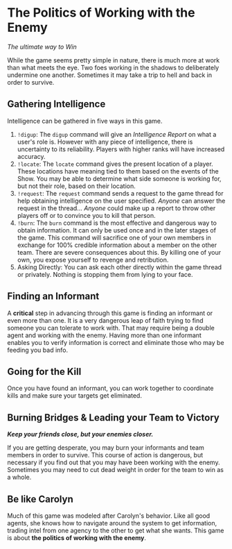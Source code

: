 # The Politics of Working with the Enemy
*The ultimate way to Win*

While the game seems pretty simple in nature, there is much more at work than what meets the eye. Two foes working in the shadows to deliberately undermine one another. Sometimes it may take a trip to hell and back in order to survive.

## Gathering Intelligence

Intelligence can be gathered in five ways in this game.

1. `!digup`: The `digup` command will give an *Intelligence Report* on what a user's role is. However with any piece of intelligence, there is uncertainty to its reliability. Players with higher ranks will have increased accuracy.
2. `!locate`: The `locate` command gives the present location of a player. These locations have meaning tied to them based on the events of the Show. You may be able to determine what side someone is working for, but not their role, based on their location.
3. `!request`: The `request` command sends a request to the game thread for help obtaining intelligence on the user specified. *Anyone* can answer the request in the thread... *Anyone* could make up a report to throw other players off or to convince you to kill that person.
4. `!burn`: The `burn` command is the most effective and dangerous way to obtain information. It can only be used once and in the later stages of the game. This command will sacrifice one of your own members in exchange for 100% credible information about a member on the other team. There are severe consequences about this. By killing one of your own, you expose yourself to revenge and retribution.
5. Asking Directly: You can ask each other directly within the game thread or privately. Nothing is stopping them from lying to your face.

## Finding an Informant

A **critical** step in advancing through this game is finding an informant or even more than one. It is a very dangerous leap of faith trying to find someone you can tolerate to work with. That may require being a double agent and working with the enemy. Having more than one informant enables you to verify information is correct and eliminate those who may be feeding you bad info.

## Going for the Kill

Once you have found an informant, you can work together to coordinate kills and make sure your targets get eliminated.

## Burning Bridges & Leading your Team to Victory

***Keep your friends close, but your enemies closer.*** 

If you are getting desperate, you may burn your informants and team members in order to survive. This course of action is dangerous, but necessary if you find out that you may have been working with the enemy. Sometimes you may need to cut dead weight in order for the team to win as a whole.

## Be like Carolyn

Much of this game was modeled after Carolyn's behavior. Like all good agents, she knows how to navigate around the system to get information, trading intel from one agency to the other to get what she wants. This game is about **the politics of working with the enemy**.
